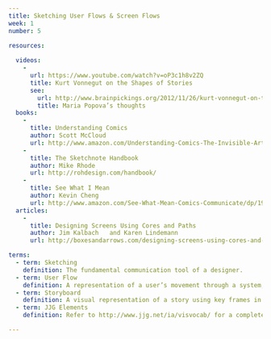 ```yaml
---
title: Sketching User Flows & Screen Flows
week: 1
number: 5

resources:
    
  videos:
    -
      url: https://www.youtube.com/watch?v=oP3c1h8v2ZQ
      title: Kurt Vonnegut on the Shapes of Stories
      see:
        url: http://www.brainpickings.org/2012/11/26/kurt-vonnegut-on-the-shapes-of-stories/
        title: Maria Popova’s thoughts
  books:
    -
      title: Understanding Comics
      author: Scott McCloud
      url: http://www.amazon.com/Understanding-Comics-The-Invisible-Art/dp/006097625X
    -
      title: The Sketchnote Handbook
      author: Mike Rhode
      url: http://rohdesign.com/handbook/
    -
      title: See What I Mean
      author: Kevin Cheng
      url: http://www.amazon.com/See-What-Mean-Comics-Communicate/dp/1933820276/ref=sr_1_1?s=books&ie=UTF8&qid=1417532786&sr=1-1&keywords=see+what+i+mean
  articles:
    -
      title: Designing Screens Using Cores and Paths
      author: Jim Kalbach	and	Karen Lindemann
      url: http://boxesandarrows.com/designing-screens-using-cores-and-paths/

terms:
  - term: Sketching
    definition: The fundamental communication tool of a designer.
  - term: User Flow
    definition: A representation of a user’s movement through a system, usually to complete a task.
  - term: Storyboard
    definition: A visual representation of a story using key frames in the story.
  - term: JJG Elements
    definition: Refer to http://www.jjg.net/ia/visvocab/ for a complete description of each element.

---
```

